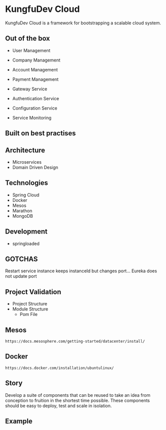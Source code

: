 KungfuDev Cloud
===============

KungfuDev Cloud is a framework for bootstrapping a scalable cloud system.

Out of the box
--------------

- User Management
- Company Management
- Account Management
- Payment Management

- Gateway Service
- Authentication Service
- Configuration Service
- Service Monitoring

Built on best practises
-----------------------

Architecture
------------

- Microservices
- Domain Driven Design

Technologies
------------

- Spring Cloud
- Docker
- Mesos
- Marathon
- MongoDB

Development
-----------

- springloaded

GOTCHAS
-------

Restart service instance keeps instanceId but changes port... Eureka does not update port

Project Validation
------------------

- Project Structure
- Module Structure
    - Pom File

Mesos
-----

    https://docs.mesosphere.com/getting-started/datacenter/install/

Docker
------

    https://docs.docker.com/installation/ubuntulinux/

Story
-----

Develop a suite of components that can be reused to take an idea from conception to fruition in the shortest time
possible. These components should be easy to deploy, test and scale in isolation.

Example
-------

